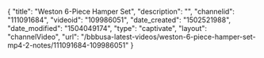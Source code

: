 {
    "title": "Weston 6-Piece Hamper Set",
    "description": "",
    "channelid": "111091684",
    "videoid": "109986051",
    "date_created": "1502521988",
    "date_modified": "1504049174",
    "type": "captivate",
    "layout": "channelVideo",
    "url": "\/bbbusa-latest-videos\/weston-6-piece-hamper-set-mp4-2-notes\/111091684-109986051"
}